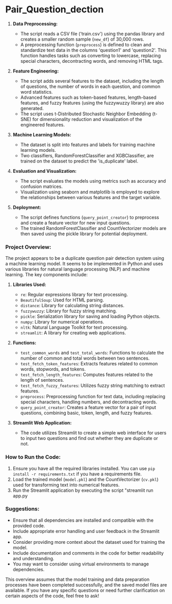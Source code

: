 # Pair_Question_dection


1. **Data Preprocessing:**
   - The script reads a CSV file ('train.csv') using the pandas library and creates a smaller random sample (`new_df`) of 30,000 rows.
   - A preprocessing function (`preprocess`) is defined to clean and standardize text data in the columns 'question1' and 'question2'. This function handles tasks such as converting to lowercase, replacing special characters, decontracting words, and removing HTML tags.

2. **Feature Engineering:**
   - The script adds several features to the dataset, including the length of questions, the number of words in each question, and common word statistics.
   - Advanced features such as token-based features, length-based features, and fuzzy features (using the fuzzywuzzy library) are also generated.
   - The script uses t-Distributed Stochastic Neighbor Embedding (t-SNE) for dimensionality reduction and visualization of the engineered features.

3. **Machine Learning Models:**
   - The dataset is split into features and labels for training machine learning models.
   - Two classifiers, RandomForestClassifier and XGBClassifier, are trained on the dataset to predict the 'is_duplicate' label.

4. **Evaluation and Visualization:**
   - The script evaluates the models using metrics such as accuracy and confusion matrices.
   - Visualization using seaborn and matplotlib is employed to explore the relationships between various features and the target variable.

5. **Deployment:**
   - The script defines functions (`query_point_creator`) to preprocess and create a feature vector for new input questions.
   - The trained RandomForestClassifier and CountVectorizer models are then saved using the pickle library for potential deployment.


### Project Overview:
The project appears to be a duplicate question pair detection system using a machine learning model. It seems to be implemented in Python and uses various libraries for natural language processing (NLP) and machine learning. The key components include:

1. **Libraries Used:**
   - `re`: Regular expressions library for text processing.
   - `BeautifulSoup`: Used for HTML parsing.
   - `distance`: Library for calculating string distances.
   - `fuzzywuzzy`: Library for fuzzy string matching.
   - `pickle`: Serialization library for saving and loading Python objects.
   - `numpy`: Library for numerical operations.
   - `nltk`: Natural Language Toolkit for text processing.
   - `streamlit`: A library for creating web applications.

2. **Functions:**
   - `test_common_words` and `test_total_words`: Functions to calculate the number of common and total words between two sentences.
   - `test_fetch_token_features`: Extracts features related to common words, stopwords, and tokens.
   - `test_fetch_length_features`: Computes features related to the length of sentences.
   - `test_fetch_fuzzy_features`: Utilizes fuzzy string matching to extract features.
   - `preprocess`: Preprocessing function for text data, including replacing special characters, handling numbers, and decontracting words.
   - `query_point_creator`: Creates a feature vector for a pair of input questions, combining basic, token, length, and fuzzy features.


3. **Streamlit Web Application:**
   - The code utilizes Streamlit to create a simple web interface for users to input two questions and find out whether they are duplicate or not.

### How to Run the Code:
1. Ensure you have all the required libraries installed. You can use `pip install -r requirements.txt` if you have a requirements file.
2. Load the trained model (`model.pkl`) and the CountVectorizer (`cv.pkl`) used for transforming text into numerical features.
3. Run the Streamlit application by executing the script "streamlit run app.py

### Suggestions:
- Ensure that all dependencies are installed and compatible with the provided code.
- Include appropriate error handling and user feedback in the Streamlit app.
- Consider providing more context about the dataset used for training the model.
- Include documentation and comments in the code for better readability and understanding.
- You may want to consider using virtual environments to manage dependencies.

This overview assumes that the model training and data preparation processes have been completed successfully, and the saved model files are available. If you have any specific questions or need further clarification on certain aspects of the code, feel free to ask!
